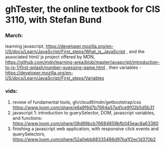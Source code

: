 # ghTester, the online textbook for CIS 3110, with Stefan Bund
### March: 
learning javascript, https://developer.mozilla.org/en-US/docs/Learn/JavaScript/First_steps/What_is_JavaScript , and the associated html/ js project offered by MDN, https://github.com/mdn/learning-area/blob/master/javascript/introduction-to-js-1/first-splash/number-guessing-game.html , then variables - https://developer.mozilla.org/en-US/docs/Learn/JavaScript/First_steps/Variables

### vids:
1. review of fundamental tools, gh/cloud9/mdn/getbootstrap/css https://www.loom.com/share/e6a9f6d7b7664a57ad1ce9f02b5d5b31
2. javascript 1: introduction to guerySelector, DOM, javascript variables, and functions: https://www.loom.com/share/08d89bcb76684859bfb045eac8a63380
3. finishing a javascript web application, with responsive click events and querySelectors, https://www.loom.com/share/52a0ebb68335486d97ba1f2ec1d370b2

